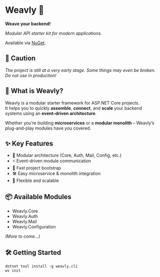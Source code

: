 # Weavly 🧶

**Weave your backend!**

_Modular API starter kit for modern applications._

Available via [NuGet](https://www.nuget.org/packages?q=Weavly&includeComputedFrameworks=false&prerel=true).

## 🚨 Caution
*The project is still at a very early stage. Some things may even be broken. Do not use in production!*

## 🚀 What is Weavly?

Weavly is a modular starter framework for ASP.NET Core projects.  
It helps you to quickly **assemble**, **connect**, and **scale** your backend systems using an **event-driven architecture**.

Whether you’re building **microservices** or a **modular monolith** – Weavly’s plug-and-play modules have you covered.

## ✨ Key Features
- 🧩 Modular architecture (Core, Auth, Mail, Config, etc.)
- ⚡ Event-driven module communication
- 🚀 Fast project bootstrap
- 🛠️ Easy microservice & monolith integration
- 🔄 Flexible and scalable

## 📦 Available Modules
- Weavly.Core
- Weavly.Auth
- Weavly.Mail
- Weavly.Configuration

*(More to come…)*

## 🛠️ Getting Started
```shell
dotnet tool install -g weavly.cli
wv init
```
